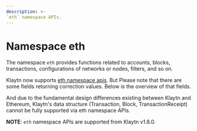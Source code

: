 ```yaml
---
description: >-
`eth` namespace APIs.
---
```


# Namespace eth <a id="namespace-eth"></a>

The namespace `eth` provides functions related to accounts, blocks, transactions,
configurations of networks or nodes, filters, and so on.

Klaytn now supports [eth namespace apis](https://eth.wiki/json-rpc/API). But Please note that
there are some fields returning correction values. Below is the overview of that fields.

And due to the fundamental design differences existing between Klaytn and Ethereum,
Klaytn's data structure (Transaction, Block, TransactionReceipt) cannot be fully supported via eth namespace APIs.

**NOTE**: `eth` namespace APIs are supported from Klaytn v1.8.0.